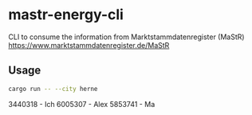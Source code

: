 # mastr-energy-cli
CLI to consume the information from Marktstammdatenregister (MaStR) https://www.marktstammdatenregister.de/MaStR

## Usage
```sh
cargo run -- --city herne
```

3440318 - Ich 
6005307 - Alex
5853741 - Ma